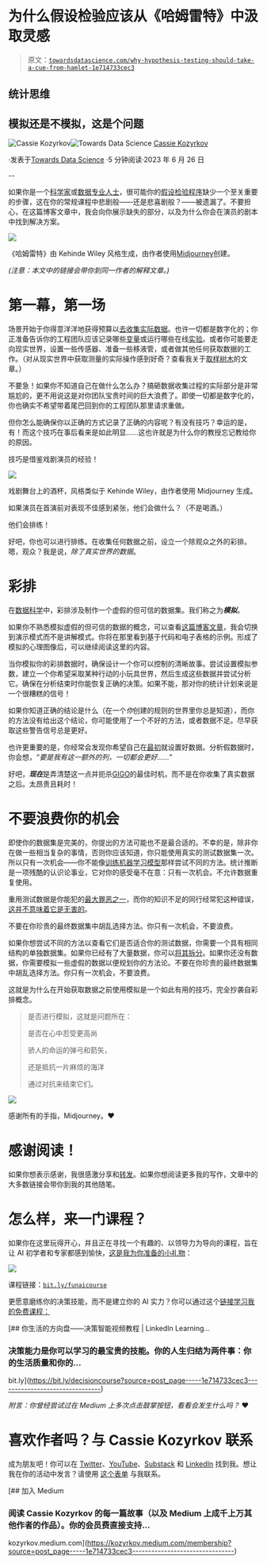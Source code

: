 # 为什么假设检验应该从《哈姆雷特》中汲取灵感

> 原文：[`towardsdatascience.com/why-hypothesis-testing-should-take-a-cue-from-hamlet-1e714733cec3`](https://towardsdatascience.com/why-hypothesis-testing-should-take-a-cue-from-hamlet-1e714733cec3)

## 统计思维

## 模拟还是不模拟，这是个问题

[](https://kozyrkov.medium.com/?source=post_page-----1e714733cec3--------------------------------)![Cassie Kozyrkov](https://kozyrkov.medium.com/?source=post_page-----1e714733cec3--------------------------------)[](https://towardsdatascience.com/?source=post_page-----1e714733cec3--------------------------------)![Towards Data Science](https://towardsdatascience.com/?source=post_page-----1e714733cec3--------------------------------) [Cassie Kozyrkov](https://kozyrkov.medium.com/?source=post_page-----1e714733cec3--------------------------------)

·发表于[Towards Data Science](https://towardsdatascience.com/?source=post_page-----1e714733cec3--------------------------------) ·5 分钟阅读·2023 年 6 月 26 日

--

如果你是一个[科学家](http://bit.ly/quaesita_scientists)或[数据专业人士](http://bit.ly/quaesita_universe)，很可能你的[假设检验程序](http://bit.ly/quaesita_donttrust)缺少一个至关重要的步骤，这在你的常规课程中悲剧般——还是悲喜剧般？——被遗漏了。不要担心，在这篇博客文章中，我会向你展示缺失的部分，以及为什么你会在演员的剧本中找到解决方案。

![](img/82b0490af332af26e22093ab16e22148.png)

《哈姆雷特》由 Kehinde Wiley 风格生成，由作者使用[Midjourney](http://bit.ly/quaesita_countries)创建。

*(注意：本文中的链接会带你到同一作者的解释文章。)*

# 第一幕，第一场

场景开始于你得意洋洋地获得预算以[去收集实际数据](http://bit.ly/quaesita_srstrees2)。也许一切都是数字化的；你正准备告诉你的工程团队应该记录哪些[变量](http://bit.ly/quaesita_gistlist)或运行哪些在线[实验](http://bit.ly/quaesita_ab)。或者你可能要走向现实世界，设置一些传感器、准备一些移液管，或者做其他任何获取数据的工作。（对从现实世界中获取测量的实际操作感到好奇？查看我关于[取样树木](http://bit.ly/quaesita_srstrees1)的文章。）

不要急！如果你不知道自己在做什么怎么办？搞砸数据收集过程的实际部分是非常尴尬的，更不用说这是对你团队宝贵时间的巨大浪费了。即使一切都是数字化的，你也确实不希望带着尾巴回到你的工程团队那里请求重做。

但你怎么能确保你以正确的方式记录了正确的内容呢？有没有技巧？幸运的是，有！而这个技巧在事后看来是如此明显……这也许就是为什么你的教授忘记教给你的原因。

技巧是借鉴戏剧演员的经验！

![](img/e71a9dfabb3f9dd08e19521c54598617.png)

戏剧舞台上的酒杯，风格类似于 Kehinde Wiley，由作者使用 Midjourney 生成。

如果演员在首演前对表现不佳感到紧张，他们会做什么？（不是喝酒。）

他们会排练！

好吧，你也可以进行排练。在收集任何数据之前，设立一个除观众之外的彩排。嗯，观众？我是说，*除了真实世界的数据*。

# 彩排

在[数据科学](http://bit.ly/quaesita_datasci)中，彩排涉及制作一个虚假的但可信的数据集。我们称之为***模拟***。

如果你不熟悉模拟虚假的但可信的数据的概念，可以查看[这篇博客文章](http://bit.ly/quaesita_sims)，我会切换到演示模式而不是讲解模式。你将在那里看到基于代码和电子表格的示例。形成了模拟的心理图像后，可以继续阅读这里的内容。

当你模拟你的彩排数据时，确保设计一个你可以控制的清晰故事。尝试设置模拟参数，建立一个你希望采取某种行动的小玩具世界，然后生成这些数据并尝试分析它。确保在分析结束时你能恢复正确的决策。如果不能，那对你的统计计划来说是一个很糟糕的信号！

如果你知道正确的结论是什么（在一个*你*创建的规则的世界里你总是知道），而你的方法没有给出这个结论，你可能使用了一个不好的方法，或者数据不足。尽早获取这些警告信号总是更好。

也许更重要的是，你经常会发现你希望自己在[最初](http://bit.ly/quaesita_gigo)就设置好数据。分析假数据时，你会想，*“要是我有这一额外的列，一切都会更好……”*

好吧，***现在***是弄清楚这一点并扼杀[GIGO](http://bit.ly/quaesita_gigo)的最佳时机，而不是在你收集了真实数据之后。太昂贵且耗时！

# 不要浪费你的机会

即使你的数据集是完美的，你提出的方法可能也不是最合适的。不幸的是，除非你在做一些相当复杂的事情，否则你应该知道，你只能使用真实的测试数据集一次。所以只有一次机会——你不能像[训练机器学习模型](http://bit.ly/mfml_054)那样尝试不同的方法。统计推断是一项残酷的认识论事业，它对你的感受毫不在意：只有一次机会。不允许数据重复使用。

重用测试数据是你能犯的[最大罪恶之一](http://bit.ly/quaesita_sydd)，而你的知识不足的同行经常犯这种错误，[这并不意味着它是无害的](http://bit.ly/mfml_076)。

不要在你珍贵的最终数据集中胡乱选择方法。你只有一次机会，不要浪费。

如果你想尝试不同的方法以查看它们是否适合你的测试数据，你需要一个具有相同结构的单独数据集。如果你已经有了大量数据，你可以[将其拆分](http://bit.ly/quaesita_sydd)。如果你还没有数据，你需要模拟一些虚假的数据以便规划你的方法论。不要在你珍贵的最终数据集中胡乱选择方法。你只有一次机会，不要浪费。

这就是为什么在开始获取数据之前使用模拟是一个如此有用的技巧，完全抄袭自彩排概念。

> 是否进行模拟，这就是问题所在：
> 
> 是否在心中忍受更高尚
> 
> 骄人的命运的弹弓和箭矢，
> 
> 还是抵抗一片麻烦的海洋
> 
> 通过对抗来结束它们。

![](img/ea1e1f6deead6535c34135a94c3acd6e.png)

感谢所有的手指，Midjourney。❤

# 感谢阅读！

如果你想表示感谢，我很感激分享和[转发](https://twitter.com/quaesita/status/1258809215038246912)。如果你想阅读更多我的写作，文章中的大多数链接会带你到我的其他随笔。

# 怎么样，来一门课程？

如果你在这里玩得开心，并且正在寻找一个有趣的、以领导力为导向的课程，旨在让 AI 初学者和专家都感到愉快，[这是我为你准备的小礼物](https://bit.ly/funaicourse)：

![](img/300b5280620ea948fc3dbffb708084d4.png)

课程链接：[`bit.ly/funaicourse`](https://bit.ly/funaicourse)

更愿意磨练你的决策技能，而不是建立你的 AI 实力？你可以通过这个[链接学习我的免费课程：](https://bit.ly/decisioncourse)

[](https://bit.ly/decisioncourse?source=post_page-----1e714733cec3--------------------------------) [## 你生活的方向盘——决策智能视频教程 | LinkedIn Learning…

### 决策能力是你可以学习的最宝贵的技能。你的人生归结为两件事：你的生活质量和你的…

bit.ly](https://bit.ly/decisioncourse?source=post_page-----1e714733cec3--------------------------------)

*附言：你曾经尝试过在 Medium 上多次点击鼓掌按钮，看看会发生什么吗？* ❤️

# 喜欢作者吗？与 Cassie Kozyrkov 联系

成为朋友吧！你可以在 [Twitter](https://twitter.com/quaesita)、[YouTube](https://www.youtube.com/channel/UCbOX--VOebPe-MMRkatFRxw)、[Substack](http://decision.substack.com) 和 [LinkedIn](https://www.linkedin.com/in/kozyrkov/) 找到我。想让我在你的活动中发言？请使用 [这个表单](http://bit.ly/makecassietalk) 与我联系。

[](https://kozyrkov.medium.com/membership?source=post_page-----1e714733cec3--------------------------------) [## 加入 Medium

### 阅读 Cassie Kozyrkov 的每一篇故事（以及 Medium 上成千上万其他作者的作品）。你的会员费直接支持…

kozyrkov.medium.com](https://kozyrkov.medium.com/membership?source=post_page-----1e714733cec3--------------------------------)
